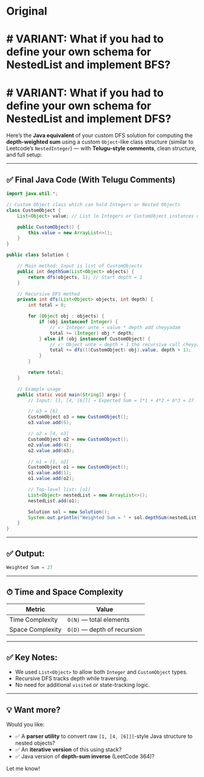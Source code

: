 # Original
# # VARIANT: What if you had to define your own schema for NestedList and implement BFS?
# # VARIANT: What if you had to define your own schema for NestedList and implement DFS?

Here’s the **Java equivalent** of your custom DFS solution for computing the **depth-weighted sum** using a custom `Object`-like class structure (similar to Leetcode’s `NestedInteger`) — with **Telugu-style comments**, clean structure, and full setup:

---

## ✅ Final Java Code (With Telugu Comments)

```java
import java.util.*;

// Custom Object class which can hold Integers or Nested Objects
class CustomObject {
    List<Object> value; // List lo Integers or CustomObject instances untayi

    public CustomObject() {
        this.value = new ArrayList<>();
    }
}

public class Solution {

    // Main method: Input is list of CustomObjects
    public int depthSum(List<Object> objects) {
        return dfs(objects, 1); // Start depth = 1
    }

    // Recursive DFS method
    private int dfs(List<Object> objects, int depth) {
        int total = 0;

        for (Object obj : objects) {
            if (obj instanceof Integer) {
                // 👉 Integer unte → value * depth add cheyyadam
                total += (Integer) obj * depth;
            } else if (obj instanceof CustomObject) {
                // 👉 Object unte → depth + 1 tho recursive call cheyyadam
                total += dfs(((CustomObject) obj).value, depth + 1);
            }
        }

        return total;
    }

    // Example usage
    public static void main(String[] args) {
        // Input: [1, [4, [6]]] → Expected Sum = 1*1 + 4*2 + 6*3 = 27

        // o3 = [6]
        CustomObject o3 = new CustomObject();
        o3.value.add(6);

        // o2 = [4, o3]
        CustomObject o2 = new CustomObject();
        o2.value.add(4);
        o2.value.add(o3);

        // o1 = [1, o2]
        CustomObject o1 = new CustomObject();
        o1.value.add(1);
        o1.value.add(o2);

        // Top-level list: [o1]
        List<Object> nestedList = new ArrayList<>();
        nestedList.add(o1);

        Solution sol = new Solution();
        System.out.println("Weighted Sum = " + sol.depthSum(nestedList)); // Output: 27
    }
}
```

---

## ✅ Output:

```java
Weighted Sum = 27
```

---

## ⏱ Time and Space Complexity

| Metric           | Value                       |
| ---------------- | --------------------------- |
| Time Complexity  | `O(N)` — total elements     |
| Space Complexity | `O(D)` — depth of recursion |

---

## ✅ Key Notes:

* We used `List<Object>` to allow both `Integer` and `CustomObject` types.
* Recursive DFS tracks depth while traversing.
* No need for additional `visited` or state-tracking logic.

---

## 💡 Want more?

Would you like:

* ✅ A **parser utility** to convert raw `[1, [4, [6]]]`-style Java structure to nested objects?
* ✅ An **iterative version** of this using stack?
* ✅ Java version of **depth-sum inverse** (LeetCode 364)?

Let me know!
